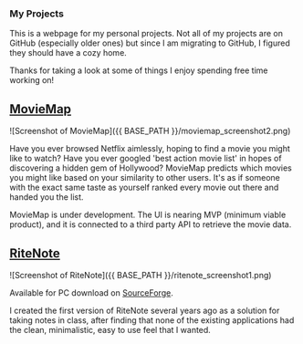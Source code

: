### My Projects

This is a webpage for my personal projects. Not all of my projects are on GitHub (especially older ones) but since I am migrating to GitHub, I figured they should have a cozy home.

Thanks for taking a look at some of things I enjoy spending free time working on!

## [MovieMap](https://github.com/timeofdave/MovieMap)

![Screenshot of MovieMap]({{ BASE_PATH }}/moviemap_screenshot2.png)

Have you ever browsed Netflix aimlessly, hoping to find a movie you might like to watch? Have you ever googled 'best action movie list' in hopes of discovering a hidden gem of Hollywood? MovieMap predicts which movies you might like based on your similarity to other users. It's as if someone with the exact same taste as yourself ranked every movie out there and handed you the list.

MovieMap is under development. The UI is nearing MVP (minimum viable product), and it is connected to a third party API to retrieve the movie data.




## [RiteNote](https://sourceforge.net/projects/ritenote/)

![Screenshot of RiteNote]({{ BASE_PATH }}/ritenote_screenshot1.png)

Available for PC download on [SourceForge](https://sourceforge.net/projects/ritenote/).

I created the first version of RiteNote several years ago as a solution for taking notes in class, after finding that none of the existing applications had the clean, minimalistic, easy to use feel that I wanted.
